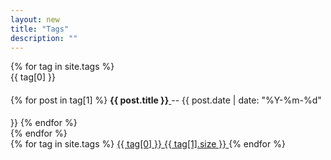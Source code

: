 ```yaml
---
layout: new
title: "Tags"
description: ""
---
```

<div class="container">
	<div class="row">
		<div class="col-xs-12 col-md-8">
		  	{% for tag in site.tags %}
			  	<div id="{{ tag[0] }}">
					<div class="panel panel-info">
						<div class="panel-heading">
							<span>
								{{ tag[0] }} 
							</span>
						</div>
						<div class="panel-body">
							{% for post in tag[1] %}
							<a href="{{ post.url }}">
								<h4 style="display: inline-block;">{{ post.title }}</h4>
							</a>
							<span class="text-right text-sm">-- {{ post.date | date: "%Y-%m-%d" }}</span>
							{% endfor %}
						</div>
					</div>
				</div>
			{% endfor %}
		</div>
		<div class="col-md-4">
			<div class="list-group">
				{% for tag in site.tags %}
				  	<a href="#{{ tag[0] }}" class="list-group-item">
				    	{{ tag[0] }} 
				    	<span class="label label-info">{{ tag[1].size }}</span>
				  	</a>
			  	{% endfor %}
			</div>
		</div>
	</div>
</div>

